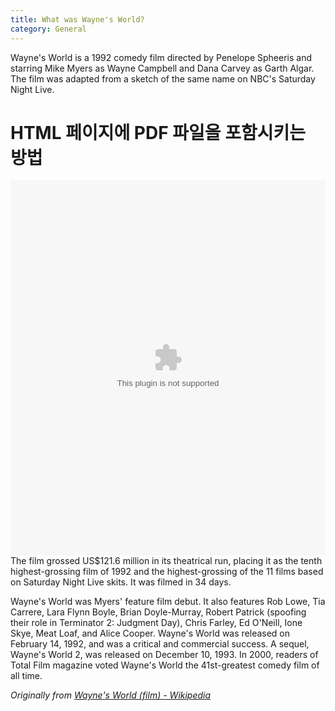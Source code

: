 ```yaml
---
title: What was Wayne's World?
category: General
---
```


Wayne's World is a 1992 comedy film directed by Penelope Spheeris and starring Mike Myers as Wayne Campbell and Dana Carvey as Garth Algar. The film was adapted from a sketch of the same name on NBC's Saturday Night Live.

<!-- more -->
<html>
  <head>
    <title>HTML 페이지에 PDF 파일을 포함시키는 방법</title>
  </head>
  <body>
    <h1>HTML 페이지에 PDF 파일을 포함시키는 방법</h1>
	<embed src="sample.pdf" type="https://drive.google.com/file/d/1EPVRjab_g-Q1ZfJ3qBXZ2VGHBza7ig6t/view?usp=sharing" width="100%" height="600px" />
  </body>
</html>
</body>

</html>
The film grossed US$121.6 million in its theatrical run, placing it as the tenth highest-grossing film of 1992 and the highest-grossing of the 11 films based on Saturday Night Live skits. It was filmed in 34 days.

Wayne's World was Myers' feature film debut. It also features Rob Lowe, Tia Carrere, Lara Flynn Boyle, Brian Doyle-Murray, Robert Patrick (spoofing their role in Terminator 2: Judgment Day), Chris Farley, Ed O'Neill, Ione Skye, Meat Loaf, and Alice Cooper. Wayne's World was released on February 14, 1992, and was a critical and commercial success. A sequel, Wayne's World 2, was released on December 10, 1993. In 2000, readers of Total Film magazine voted Wayne's World the 41st-greatest comedy film of all time.

_Originally from [Wayne's World (film) - Wikipedia](https://en.wikipedia.org/wiki/Wayne%27s_World_(film))_
